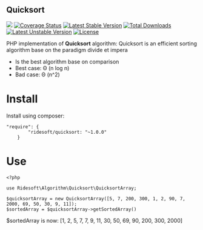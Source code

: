 Quicksort
-------------------------

![](https://travis-ci.org/MaurizioBrioschi/quicksort.svg?branch=master) 
[![Coverage Status](https://coveralls.io/repos/github/MaurizioBrioschi/quicksort/badge.svg?branch=master)](https://coveralls.io/github/MaurizioBrioschi/quicksort?branch=dev)
[![Latest Stable Version](https://poser.pugx.org/ridesoft/quicksort/v/stable)](https://packagist.org/packages/ridesoft/quicksort) [![Total Downloads](https://poser.pugx.org/ridesoft/quicksort/downloads)](https://packagist.org/packages/ridesoft/quicksort) [![Latest Unstable Version](https://poser.pugx.org/ridesoft/quicksort/v/unstable)](https://packagist.org/packages/ridesoft/quicksort) [![License](https://poser.pugx.org/ridesoft/quicksort/license)](https://packagist.org/packages/ridesoft/quicksort)

PHP implementation of **Quicksort** algorithm:
Quicksort is an efficient sorting algorithm base on the paradigm divide et impera
 - Is the best algorithm base on comparison
 - Best case: Θ (n log n)
 - Bad case: Θ (n^2)

# Install
Install using composer:
```
"require": {
        "ridesoft/quicksort: "~1.0.0"
    }
```

# Use
```
<?php

use Ridesoft\Algorithm\Quicksort\QuicksortArray;

$quicksortArray = new QuicksortArray([5, 7, 200, 300, 1, 2, 90, 7, 2000, 69, 50, 30, 9, 11]);
$sortedArray = $quicksortArray->getSortedArray()

```

$sortedArray is now: [1, 2, 5, 7, 7, 9, 11, 30, 50, 69, 90, 200, 300, 2000]
